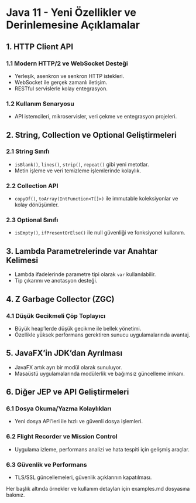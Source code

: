 # Java 11 - Yeni Özellikler ve Derinlemesine Açıklamalar

## 1. HTTP Client API
### 1.1 Modern HTTP/2 ve WebSocket Desteği
- Yerleşik, asenkron ve senkron HTTP istekleri.
- WebSocket ile gerçek zamanlı iletişim.
- RESTful servislerle kolay entegrasyon.

### 1.2 Kullanım Senaryosu
- API istemcileri, mikroservisler, veri çekme ve entegrasyon projeleri.

## 2. String, Collection ve Optional Geliştirmeleri
### 2.1 String Sınıfı
- `isBlank()`, `lines()`, `strip()`, `repeat()` gibi yeni metotlar.
- Metin işleme ve veri temizleme işlemlerinde kolaylık.

### 2.2 Collection API
- `copyOf()`, `toArray(IntFunction<T[]>)` ile immutable koleksiyonlar ve kolay dönüşümler.

### 2.3 Optional Sınıfı
- `isEmpty()`, `ifPresentOrElse()` ile null güvenliği ve fonksiyonel kullanım.

## 3. Lambda Parametrelerinde var Anahtar Kelimesi
- Lambda ifadelerinde parametre tipi olarak `var` kullanılabilir.
- Tip çıkarımı ve anotasyon desteği.

## 4. Z Garbage Collector (ZGC)
### 4.1 Düşük Gecikmeli Çöp Toplayıcı
- Büyük heap’lerde düşük gecikme ile bellek yönetimi.
- Özellikle yüksek performans gerektiren sunucu uygulamalarında avantaj.

## 5. JavaFX’in JDK’dan Ayrılması
- JavaFX artık ayrı bir modül olarak sunuluyor.
- Masaüstü uygulamalarında modülerlik ve bağımsız güncelleme imkanı.

## 6. Diğer JEP ve API Geliştirmeleri
### 6.1 Dosya Okuma/Yazma Kolaylıkları
- Yeni dosya API’leri ile hızlı ve güvenli dosya işlemleri.

### 6.2 Flight Recorder ve Mission Control
- Uygulama izleme, performans analizi ve hata tespiti için gelişmiş araçlar.

### 6.3 Güvenlik ve Performans
- TLS/SSL güncellemeleri, güvenlik açıklarının kapatılması.

Her başlık altında örnekler ve kullanım detayları için examples.md dosyasına bakınız.
